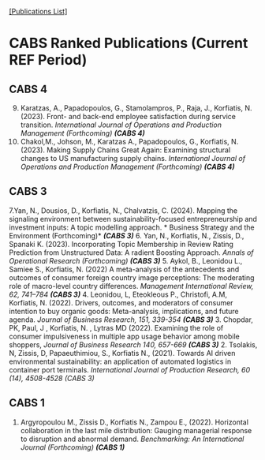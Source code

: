 [[Publications List]](publications.md)  

# CABS Ranked Publications (Current REF Period)

## CABS 4

9. Karatzas, A., Papadopoulos, G., Stamolampros, P., Raja, J., Korfiatis, N. (2023). Front- and back-end employee satisfaction during service transition. *International Journal of Operations and Production Management (Forthcoming) **(CABS 4)***
8. Chakol,M., Johson, M., Karatzas A., Papadopoulos, G., Korfiatis, N. (2023). Making Supply Chains Great Again: Examining structural changes to US manufacturing supply chains. *International Journal of Operations and Production Management (Forthcoming) **(CABS 4)***

## CABS 3

7.Yan, N., Dousios, D., Korfiatis, N., Chalvatzis, C. (2024). Mapping the signaling environment between sustainability-focused entrepreneurship and investment inputs: A topic modelling approach. * Business Strategy and the Environment (Forthcoming)* ***(CABS 3)***
6. Yan, N., Korfiatis, N., Zissis, D., Spanaki K. (2023). Incorporating Topic Membership in Review Rating Prediction from Unstructured Data: A radient Boosting Approach. *Annals of Operational Research (Forthcoming)* ***(CABS 3)***
5. Aykol, B., Leonidou L., Samiee S., Korfiatis, N. (2022) A meta-analysis of the antecedents and outcomes of consumer foreign country image perceptions: The moderating role of macro-level country differences. *Management International Review, 62, 741–784*  ***(CABS 3)***
4. Leonidou, L, Eteokleous P., Christofi, A.M, Korfiatis, N. (2022). Drivers, outcomes, and moderators of consumer intention to buy organic goods: Meta-analysis, implications, and future agenda. *Journal of Business Research, 151, 339-354 **(CABS 3)***
3. Chopdar, PK, Paul, J , Korfiatis, N. , Lytras MD (2022). Examining the role of consumer impulsiveness in multiple app usage behavior among mobile shoppers, *Journal of Business Research 140, 657-669* ***(CABS 3)***
2. Tsolakis, N, Zissis, D, Papaeuthimiou, S., Korfiatis N., (2021). Towards AI driven environmental sustainability: an application of automated logistics in container port terminals. *International Journal of Production Research, 60 (14), 4508-4528 **(CABS 3*)**

## CABS 1

1. Argyropoulou M., Zissis D., Korfiatis N., Zampou E., (2022). Horizontal collaboration in the last mile distribution: Gauging managerial response to disruption and abnormal demand. *Benchmarking: An International Journal* *(Forthcoming)* ***(CABS 1)***
